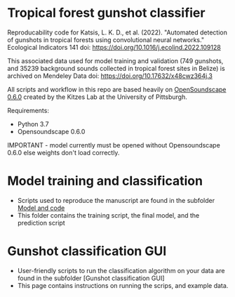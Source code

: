 # Tropical forest gunshot classifier

Reproducability code for Katsis, L. K. D., et al. (2022). "Automated detection of gunshots in tropical forests using convolutional neural networks." Ecological Indicators 141 doi: https://doi.org/10.1016/j.ecolind.2022.109128

This associated data used for model training and validation (749 gunshots, and 35239 background sounds collected in tropical forest sites in Belize) is archived on Mendeley Data doi: https://doi.org/10.17632/x48cwz364j.3 

All scripts and workflow in this repo are based heavily on [OpenSoundscape 0.6.0](https://github.com/kitzeslab/opensoundscape) created by the Kitzes Lab at the University of Pittsburgh.

Requirements:
- Python 3.7
- Opensoundscape 0.6.0

IMPORTANT - model currently must be opened without Opensoundscape 0.6.0 else weights don't load correctly.


# Model training and classification #
* Scripts used to reproduce the manuscript are found in the subfolder [Model and code](https://github.com/lydiakatsis/tropical_forest_gunshot_classifier/tree/main/Model%20and%20code)
* This folder contains the training script, the final model, and the prediction script



# Gunshot classification GUI #
* User-friendly scripts to run the classification algorithm on your data are found in the subfolder [Gunshot classification GUI]
* This page contains instructions on running the scrips, and example data.
